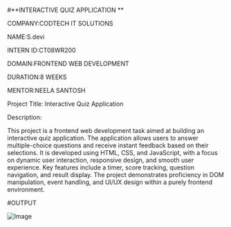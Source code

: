 #**INTERACTIVE QUIZ APPLICATION **

COMPANY:CODTECH IT SOLUTIONS

NAME:S.devi

INTERN ID:CT08WR200

DOMAIN:FRONTEND WEB DEVELOPMENT

DURATION:8 WEEKS

MENTOR:NEELA SANTOSH

Project Title: Interactive Quiz Application

Description:

This project is a frontend web development task aimed at building an interactive quiz application. The application allows users to answer multiple-choice questions and receive instant feedback based on their selections. It is developed using HTML, CSS, and JavaScript, with a focus on dynamic user interaction, responsive design, and smooth user experience. Key features include a timer, score tracking, question navigation, and result display. The project demonstrates proficiency in DOM manipulation, event handling, and UI/UX design within a purely frontend environment.

#OUTPUT

![Image](https://github.com/user-attachments/assets/efd83f1d-73bd-4613-9e81-4b4a433430d7)
